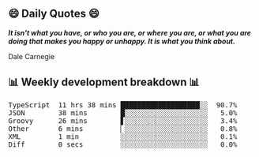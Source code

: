 ## 😄 Daily Quotes 😄

_**It isn't what you have, or who you are, or where you are, or what you are doing that makes you happy or unhappy. It is what you think about.**_

Dale Carnegie



## 📊 Weekly development breakdown 📊

<pre>TypeScript  11 hrs 38 mins ███████████████████░░  90.7%
JSON        38 mins        █░░░░░░░░░░░░░░░░░░░░   5.0%
Groovy      26 mins        ▋░░░░░░░░░░░░░░░░░░░░   3.4%
Other       6 mins         ▏░░░░░░░░░░░░░░░░░░░░   0.8%
XML         1 min          ░░░░░░░░░░░░░░░░░░░░░   0.1%
Diff        0 secs         ░░░░░░░░░░░░░░░░░░░░░   0.0%</pre>